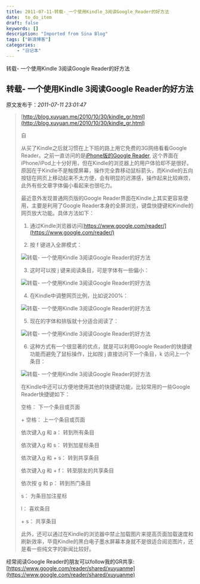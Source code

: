 ```yaml
---
title: 2011-07-11-转载-_一个使用Kindle_3阅读Google_Reader的好方法
date:  to_do_item
draft: false
keywords: []
description: "Imported from Sina Blog"
tags: ["新浪博客"]
categories: 
    - "日记本"
---
```

转载- 一个使用Kindle 3阅读Google Reader的好方法
## 转载- 一个使用Kindle 3阅读Google Reader的好方法

 原文发布于：*2011-07-11 23:01:47*

> [http://blog.xuyuan.me/2010/10/30/kindle_gr.html](http://blog.xuyuan.me/2010/10/30/kindle_gr.html)
> 
> 自
> 
> 从买了Kindle之后就习惯在上下班的路上用它免费的3G网络看看Google Reader。之前一直访问的是[iPhone版的Google Reader](http://www.google.com/reader/i/),
> 这个界面在iPhone/iPod上十分好用，但在Kindle的浏览器上的用户体验却不是很好。原因在于Kindle不是触摸屏幕，操作完全靠移动鼠标箭头，而Kindle的五向按钮在网页上移动起来不太方便，会有明显的迟滞感，操作起来比较麻烦，此外有些文章字体偏小看起来也很吃力。
> 
> 最近意外发现普通网页版的Google Reader界面在Kindle上其实更容易使用，主要是利用了Google
> Reader本身的全屏浏览，键盘快捷键和Kindle的网页放大功能。具体方法如下：
> 
> 1. 通过Kindle浏览器访问[https://www.google.com/reader/](https://www.google.com/reader/)
> 
> 2. 按 f 键进入全屏模式：
> 
> ![转载-&nbsp;<wbr>一个使用Kindle&nbsp;<wbr>3阅读Google&nbsp;<wbr>Reader的好方法](http://img.xuyuan.me/photos/blog/kindle%20001.jpg)
> 
> 3. 这时可以按 j 键来阅读条目，可是字体有一些偏小：
> 
> ![转载-&nbsp;<wbr>一个使用Kindle&nbsp;<wbr>3阅读Google&nbsp;<wbr>Reader的好方法](http://img.xuyuan.me/photos/blog/kindle%20002.jpg)
> 
> 4. 在Kindle中调整网页比例，比如说200%：
> 
> ![转载-&nbsp;<wbr>一个使用Kindle&nbsp;<wbr>3阅读Google&nbsp;<wbr>Reader的好方法](http://img.xuyuan.me/photos/blog/kindle%20003.jpg)
> 
> 5. 现在的字体和排版就十分适合阅读了：
> 
> ![转载-&nbsp;<wbr>一个使用Kindle&nbsp;<wbr>3阅读Google&nbsp;<wbr>Reader的好方法](http://img.xuyuan.me/photos/blog/kindle%20004.jpg)
> 
> 6. 这种方式有一个很显著的优点，就是可以利用Google Reader的快捷键功能而避免了鼠标操作，比如按 j
> 直接访问下一个条目，k 访问上一个条目：
> 
> ![转载-&nbsp;<wbr>一个使用Kindle&nbsp;<wbr>3阅读Google&nbsp;<wbr>Reader的好方法](http://img.xuyuan.me/photos/blog/kindle%20005.jpg)
> 
> 在Kindle中还可以方便地使用其他的快捷键功能，比较常用的一些Google Reader快捷键如下：
> 
> 空格： 下一个条目或页面
> 
> <Shift> + 空格： 上一个条目或页面
> 
> 依次键入g 和 a： 转到所有条目
> 
> 依次键入g 和 s： 转到加星标条目
> 
> 依次键入g 和 <Shift> + s： 转到共享条目
> 
> 依次键入g 和 <Shift> + f： 转至朋友的共享条目
> 
> 依次按 g 和 p： 转到热门条目
> 
> s： 为条目加注星标
> 
> l： 喜欢条目
> 
> <Shift> + s： 共享条目
> 
> 
> 此外，还可以通过在Kindle的浏览器中禁止加载图片来提高页面加载速度和刷新效率，毕竟Kindle的黑白电子墨水屏幕本身就不是很适合阅览图片，还是看一些纯文字的新闻比较好。

经常阅读Google Reader的朋友可以follow我的GR共享: [https://www.google.com/reader/shared/xuyuanme](https://www.google.com/reader/shared/xuyuanme)


